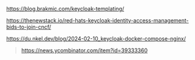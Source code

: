 https://blog.brakmic.com/keycloak-templating/

https://thenewstack.io/red-hats-keycloak-identity-access-management-bids-to-join-cncf/

https://du.nkel.dev/blog/2024-02-10_keycloak-docker-compose-nginx/
> https://news.ycombinator.com/item?id=39333360